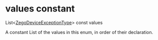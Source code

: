 


# values constant







List&lt;[ZegoDeviceExceptionType](../../zego_uikit_prebuilt_live_audio_room/ZegoDeviceExceptionType.md)> const values
  




<p>A constant List of the values in this enum, in order of their declaration.</p>










